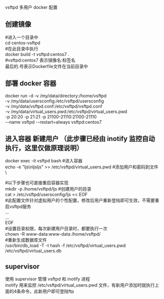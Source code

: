 
vsftpd 多用户 docker 配置

## 创建镜像
#进入一个目录中 \
cd centos-vsftpd \
#在此目录中执行 \
docker build -t vsftpd:centos7 . \
#vsftpd:centos7 表示镜像名:标签名 \
最后的.号表示Dockerfile文件在当前目录中

## 部署 docker 容器
docker run -d -v /my/data/directory:/home/vsftpd \
-v /my/data/usersconfig:/etc/vsftpd/usersconfig \
-v /my/data/vsftpd.conf:/etc/vsftpd/vsftpd.conf \
-v /my/data/virtual_users.pwd:/etc/vsftpd/virtual_users.pwd \
-p 20:20 -p 21:21 -p 21100-21110:21100-21110 \
--name vsftpd --restart=always vsftpd:centos7

## 进入容器 新建用户 （此步骤已经由 inotify 监控自动执行，这里仅做原理说明）
docker exec -it vsftpd bash #进入容器 \
echo -e "ljs\nljsljs" >> /etc/vsftpd/virtual_users.pwd #添加用户和密码到文件 \

#以下步骤也可直接重启容器实现 \
mkdir -p /home/vsftpd/ljs #创建用户的目录 \
cat > /etc/vsftpd/usersconfig/ljs << EOF \
#此配置文件针对虚拟用户的个性配置，修改后用户重新登陆即可生效，不需要重启vsftpd服务 \
... \
... \
EOF \
#设置目录权限，每次新建用户目录时，都要执行一次 \
chown -R www-data:www-data /home/vsftpd/ \
#重新生成数据库文件 \
/usr/bin/db_load -T -t hash -f /etc/vsftpd/virtual_users.pwd /etc/vsftpd/virtual_users.db

## supervisor
使用 supervisor 管理 vsftpd 和 inotify 进程 \
inotify 用来监控 /etc/vsftpd/virtual_users.pwd 文件，有新用户添加时就执行上面的4条命令，此新用户即可登陆ftp

